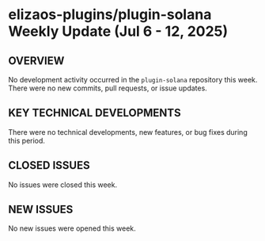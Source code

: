 # elizaos-plugins/plugin-solana Weekly Update (Jul 6 - 12, 2025)

## OVERVIEW
No development activity occurred in the `plugin-solana` repository this week. There were no new commits, pull requests, or issue updates.

## KEY TECHNICAL DEVELOPMENTS
There were no technical developments, new features, or bug fixes during this period.

## CLOSED ISSUES
No issues were closed this week.

## NEW ISSUES
No new issues were opened this week.